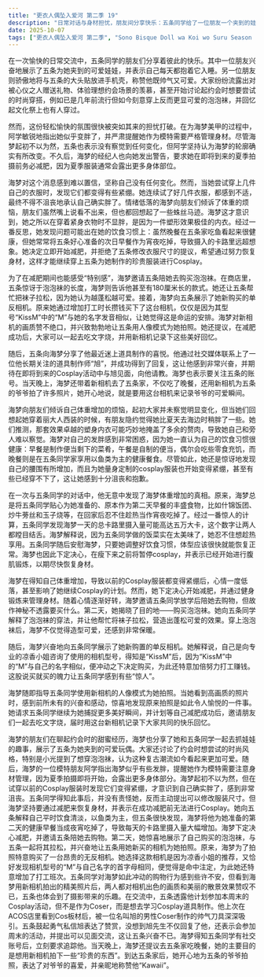 ```yaml
---
title: "更衣人偶坠入爱河 第二季 19"
description: "日常对话与身材担忧，朋友间分享快乐：五条同学给了一位朋友一个夹到的娃娃，让朋友非常开心，每天都和娃娃一起睡。另一位朋友也把收到的大头贴放在手机壳里，并分享了五条同学的照片，称赞他可爱又帅气。大家羡慕有喜欢的人送娃娃，并讨论起理想的约会情景。日常对话与身材担忧，关于时尚的讨论：朋友们讨论了约会时想穿的泡泡袜，虽然那是几年前的流行，但认为刻意穿反而显得可爱，并在文化祭上也有人穿过。日常对话与身材担忧，海梦的体重变化：在一次美甲过程中，阿学指出海梦似乎变胖了，并提醒她作为模特需要管理身材。海梦起初不以为然，五条也表示没有看出来，但阿学坚持认为海梦变胖了，且轮廓有所改变。海梦的经纪人也向她发出了警告，要求她在夏季拍摄前减肥，因为夏季服装会露出更多部分。日常对话与身材担忧，海梦对体重的震惊：海梦对自己变胖感到难以置信，认为自己没有变化，但试穿衣服时发现有些紧。她尝试多件衣服，都感到紧绷，最终承认自己确实胖了，心情非常沮丧。探究体重增长原因，朋友间的分析：海梦向朋友们倾诉自己变胖的烦恼，朋友们最初也觉得她没有明显变化，但后来回忆起她穿丽大人西装时确实有感觉她比夏天去海边时胖了一点。她们推测可能是因为那套优秀的塑身内衣把赘肉都压住了。探究体重增长原因，生活习惯的审视：海梦回忆起自己的饮食习惯，早餐是做便当剩下的菜，午餐是便当，偶尔吃点零食充饥，晚餐则是在五条同学家吃以鱼类为主的健康餐食。她感到困惑，不明白自己为何会突然变胖。探究体重增长原因，发现体重增长的真相：五条同学意识到海梦将他为她准备的第二天早餐（例如什锦饭团等丰盛食物）当作宵夜吃掉。经过计算，海梦一天的总摄入卡路里可能高达五万大卡，让两人都震惊不已。五条同学安慰海梦，只要矫正饮食习惯，应该很快就能恢复正常。新爱好与新发现，购买泡泡袜与拍照：海梦心情好转，邀请五条同学放学后陪她购物，但卖关子不说是买什么。第二天，她揭示是去买泡泡袜，并解释了穿着方法，让五条同学帮忙把袜子拉松。海梦穿上后觉得可爱又保暖，让五条同学用新买的相机给她拍照。新爱好与新发现，海梦购买新相机：海梦向五条同学展示了她新购买的单反相机，并解释了购买原因：她咨询了专业的凉香小姐使用的相机型号（Kiss M），并因为“Kiss M”中的“M”与自己的名字相似，便冲动下单购买，让五条同学感到有些“恐怖”。她为了买相机努力打工，非常兴奋。新爱好与新发现，摄影的乐趣：海梦指导五条同学使用人像模式拍照。看到高画质的照片，海梦感到异常兴奋和感动，发现拍照原来如此令人开心。她请五条同学继续为她拍照，并计划在减肥结束后和朋友们一起去吃文字烧，用新相机记录下美好回忆。五条的新兴趣与交流，探索Cosplay道具制作：五条同学透露他打算参加本周末的Cosplay活动，不是作为Coser，而是想学习Cosplay道具制作。他上次在ACOS店里看到了Cos板材，被一位名叫旭的男性Coser制作的帅气刀具深深吸引，并私信旭表达了感想。五条的新兴趣与交流，与旭的惊喜互动：旭先生回复了五条同学的私信，并表示他也会参加本周末的活动，提出可以见面交流，这让五条同学非常兴奋和开心。海梦得知五条同学有社交账号后，要求追踪他。五条的新兴趣与交流，记录美好瞬间：海梦提出要去五条同学家吃晚餐，但主要目的是想用新相机拍下珍贵的东西。她用新相机拍摄了五条同学的爷爷，表达了对爷爷的喜爱，并称赞他“Kawaii”。"
date: 2025-10-07
tags: ["更衣人偶坠入爱河 第二季", "Sono Bisque Doll wa Koi wo Suru Season 2", "202507"]
---
```


在一次愉快的日常交流中，五条同学的朋友们分享着彼此的快乐。其中一位朋友兴奋地展示了五条为她夹到的可爱娃娃，并表示自己每天都抱着它入睡。另一位朋友则骄傲地将与五条的大头贴放进手机壳，称赞他既帅气又可爱。大家纷纷流露出对被心仪之人赠送礼物、体验理想约会场景的羡慕，甚至开始讨论起约会时想要尝试的时尚穿搭，例如已是几年前流行但如今刻意穿上反而更显可爱的泡泡袜，并回忆起文化祭上也有人穿过。

然而，这份轻松愉快的氛围很快被突如其来的担忧打破。在为海梦美甲的过程中，阿学敏锐地指出她似乎变胖了，并严肃提醒她作为模特需要严格管理身材。尽管海梦起初不以为然，五条也表示没有察觉到任何变化，但阿学坚持认为海梦的轮廓确实有所改变。不久后，海梦的经纪人也向她发出警告，要求她在即将到来的夏季拍摄前务必减肥，因为夏季服装通常会露出更多身体部位。

海梦对这个消息感到难以置信，坚称自己没有任何变化。然而，当她尝试穿上几件自己的衣服时，发现它们都变得有些紧绷。她连续试了好几件衣服，都感到不适，最终不得不沮丧地承认自己确实胖了。情绪低落的海梦向朋友们倾诉了体重的烦恼，朋友们虽然嘴上说看不出来，但也都回想起了一些蛛丝马迹。海梦这才意识到，她之所以在穿着紧身衣物时不显胖，是因为一件塑形效果极佳的内衣。经过一番反思，她发现问题可能出在她的饮食习惯上：虽然晚餐在五条家吃鱼看起来很健康，但她常常将五条好心准备的次日早餐作为宵夜吃掉，导致摄入的卡路里远超想象。她决定立即开始减肥，并拒绝了五条修改衣服尺寸的提议，希望通过努力恢复身材，这样才能继续穿上五条为她制作的珍贵服装进行Cosplay。

为了在减肥期间也能感受“特别感”，海梦邀请五条陪她去购买泡泡袜。在商店里，五条惊讶于泡泡袜的长度，海梦则告诉他甚至有180厘米长的款式。她还让五条帮忙把袜子拉松，因为她认为越蓬松越可爱。接着，海梦向五条展示了她新购买的单反相机。原来她通过增加打工时长攒钱买下了这台相机，仅仅是因为其型号“KissM”中的“M”与她的名字发音相似，让她觉得这是命运的安排。海梦对新相机的画质赞不绝口，并兴致勃勃地让五条用人像模式为她拍照。她还提议，在减肥成功后，大家可以一起去吃文字烧，并用新相机记录下这些美好回忆。

随后，五条向海梦分享了他最近迷上道具制作的喜悦。他通过社交媒体联系上了一位他长期关注的道具制作师“旭”，并成功得到了回复，这让他感到非常兴奋，并期待在即将到来的Cosplay活动中与旭见面，向他请教。海梦也表示要关注五条的账号。当天晚上，海梦还带着新相机去了五条家，不仅吃了晚餐，还用新相机为五条的爷爷拍了许多照片，她开心地说，就是要用这台相机来记录爷爷的可爱瞬间。

海梦向朋友们倾诉自己体重增加的烦恼，起初大家并未察觉明显变化，但当她们回想起她穿着丽大人西装的时候，有朋友隐约觉得她比夏天去海边时稍胖了一些。她们推测，那套效果卓越的塑身内衣可能巧妙地掩盖了多余的赘肉，导致她自己和旁人难以察觉。海梦对自己的发胖感到非常困惑，因为她一直认为自己的饮食习惯很健康：早餐是制作便当剩下的菜肴，午餐是自制的便当，偶尔会吃些零食充饥，而晚餐则是在五条同学家享用以鱼类为主的健康餐食。尽管如此，她还是惊讶地发现自己的腰围有所增加，而且为她量身定制的cosplay服装也开始变得紧绷，甚至有些已经穿不下了，这让她感到十分沮丧和抱歉。

在一次与五条同学的对话中，他无意中发现了海梦体重增加的真相。原来，海梦总是将五条同学贴心为她准备的、原本作为第二天早餐的丰盛食物，比如什锦饭团、炒牛蒡丝和玉子烧等，在回家后忍不住趁热当作宵夜吃掉了。经过一番惊人的计算，五条同学发现海梦一天的总卡路里摄入量可能高达五万大卡，这个数字让两人都瞠目结舌。海梦解释说，因为五条同学做的饭菜实在太美味了，她忍不住想趁热享用。五条同学随后安慰海梦，只要她调整好饮食习惯，体型应该很快就能恢复正常。海梦也因此下定决心，在瘦下来之前将暂停cosplay，并表示已经开始进行腹肌锻炼，以期尽快恢复身材。

海梦在得知自己体重增加，导致以前的Cosplay服装都变得紧绷后，心情一度低落，甚至影响了她继续Cosplay的计划。然而，她下定决心开始减肥，并通过健身锻炼来管理身材。随着心情逐渐好转，海梦邀请五条同学放学后陪她去购物，但故作神秘不透露要买什么。第二天，她揭晓了目的地——购买泡泡袜。她向五条同学解释了泡泡袜的穿法，并让他帮忙将袜子拉松，营造出蓬松可爱的效果。穿上泡泡袜后，海梦不仅觉得造型可爱，还感到非常保暖。

随后，海梦兴奋地向五条同学展示了她新购置的单反相机。她解释说，自己是向专业的凉香小姐咨询了使用的相机型号，得知是“KissM”后，因为“KissM”中的“M”与自己的名字相似，便冲动之下决定购买，为此还特意加倍努力打工赚钱。这股说买就买的魄力让五条同学感到有些“惊人”。

海梦随即指导五条同学使用新相机的人像模式为她拍照。当她看到高画质的照片时，感到前所未有的兴奋和感动，惊喜地发现原来拍照是如此令人愉悦的一件事。她请求五条同学继续为她捕捉更多美好瞬间，并计划等自己减肥成功后，邀请朋友们一起去吃文字烧，届时用这台新相机记录下大家共同的快乐回忆。

海梦的朋友们在聊起约会时的甜蜜经历，海梦也分享了她和五条同学一起去抓娃娃的趣事，展示了五条为她夹到的可爱玩偶。大家还讨论了约会时想尝试的时尚风格，特别是小光提到了想穿泡泡袜，认为这种复古潮流如今看起来更加可爱。随后，海梦的一位模特朋友阿学指出海梦似乎有些发胖，提醒她作为模特需要注意身材管理，因为夏季拍摄即将开始，会露出更多身体部分。海梦起初不以为然，但在试穿以前的Cosplay服装时发现它们变得紧绷，才意识到自己确实胖了，感到非常沮丧。五条同学得知此事后，并没有责怪她，反而主动提出可以修改服装尺寸。但海梦坚持要通过减肥来恢复身材，并表示在成功减肥前无法进行Cosplay。她向五条解释自己平时饮食清淡，以鱼类为主，但五条很快发现，海梦将他为她准备的第二天的健康早餐当成夜宵吃掉了，导致每天的卡路里摄入量大幅增加。海梦下定决心减肥，并邀请五条陪她去购物。第二天，她惊喜地展示了自己购买的泡泡袜，与五条一起将其拉松，并兴奋地让五条用她新买的相机为她拍照。原来，海梦为了拍照特意购买了一台昂贵的无反相机。她选择这款相机是因为凉香小姐的推荐，又恰好发现相机型号的“M”与自己名字的首字母相同，便觉得是命中注定，为此她还特意增加了打工班次。五条同学对海梦如此冲动的购物行为感到些许不安，但看到海梦用新相机拍出的精美照片后，两人都对相机出色的画质和美丽的散景效果赞叹不已，五条也体会到了摄影带来的乐趣。在交流中，五条透露他计划参加本周末的Cosplay活动，但不是作为Coser，而是想去学习Cosplay道具制作。他上次在ACOS店里看到Cos板材后，被一位名叫旭的男性Coser制作的帅气刀具深深吸引。五条鼓起勇气私信旭表达了赞赏，没想到旭先生不仅回复了他，还表示会参加周末的活动，并提出可以见面交流，这让五条兴奋不已。海梦得知五条同学有社交账号后，立刻要求追踪他。当天晚上，海梦还提议去五条家吃晚餐，她的主要目的是想用新相机拍下一些“珍贵的东西”。到达五条家后，她开心地为五条的爷爷拍照，表达了对爷爷的喜爱，并亲昵地称赞他“Kawaii”。